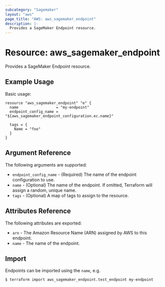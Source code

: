 ```yaml
---
subcategory: "Sagemaker"
layout: "aws"
page_title: "AWS: aws_sagemaker_endpoint"
description: |-
  Provides a SageMaker Endpoint resource.
---
```


# Resource: aws_sagemaker_endpoint

Provides a SageMaker Endpoint resource.

## Example Usage

Basic usage:

```hcl
resource "aws_sagemaker_endpoint" "e" {
  name                 = "my-endpoint"
  endpoint_config_name = "${aws_sagemaker_endpoint_configuration.ec.name}"

  tags = {
    Name = "foo"
  }
}
```

## Argument Reference

The following arguments are supported:

* `endpoint_config_name` - (Required) The name of the endpoint configuration to use.
* `name` - (Optional) The name of the endpoint. If omitted, Terraform will assign a random, unique name.
* `tags` - (Optional) A map of tags to assign to the resource.

## Attributes Reference

The following attributes are exported:

* `arn` - The Amazon Resource Name (ARN) assigned by AWS to this endpoint.
* `name` - The name of the endpoint.

## Import

Endpoints can be imported using the `name`, e.g.

```
$ terraform import aws_sagemaker_endpoint.test_endpoint my-endpoint
```
